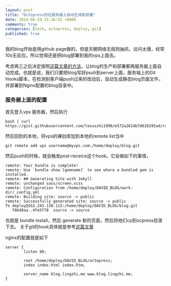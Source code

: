 ```yaml
---
layout: post
title: "Octopress的在服务器上自动生成和部署"
date: 2014-06-29 15:36:52 +0800
comments: true
categories: [tech, octopress, deploy, git]
published: true
---
```


我的blog开始是用github page做的，但是天朝网络无规则抽风，访问太慢，经常10s无反应。所以觉得还是把blog部署到我的vps上面去。

考虑再三之后决定按照[这篇文章的方法](http://www.xiaozhou.net/octopress-auto-generate-and-deploy-2013-08-15.html)，让blog的生产和部署都再服务器上面自动完成。也就是说，我们只要把blog写好psuh到server上面，服务端上的Git Hooks脚本，在检测到客户端push过来的改动后，自动生成静态blog页面文件，并部署到Nginx配置的blog目录中。

### 服务器上面的配置

<!-- more -->

首先登入vps 服务器，然后执行

```
bash | curl https://gist.githubusercontent.com/lexuszhi1990/e572a2614b7d610295ad/raw/077b0abdf6479d06bfa3ecabb846f3d9e57e33a6/octopress_setup.sh
```

然后回到的本地，将vps的裸创库加到本地的remote list当中

```
git remote add vps username@myvps.com:/home/deploy/blog.git
```

然后push的时候，就会触发post-receice这个hook。它会做如下的事情，

```
remote: Your bundle is complete!
remote: Use `bundle show [gemname]` to see where a bundled gem is installed.
remote: ## Generating Site with Jekyll
remote: unchanged sass/screen.scss
remote: Configuration from /home/deploy/DAVID_BLOG/work-dir/_config.yml
remote: Building site: source -> public
remote: Successfully generated site: source -> public
To deploy@162.243.130.113:/home/deploy/DAVID_BLOG/blog.git
   f8648aa..4fe5f78  source -> source
```
也就是 bundle install，然后 generate 新的页面，然后将他们cp到ocpress目录下去。
关于git的hook具体就是参考[这篇文章](http://gitbook.liuhui998.com/5_8.html)

nginx的配置就是如下

```
server {
        listen 80;

        root /home/deploy/DAVID_BLOG/octopress;
        index index.html index.htm;

        server_name blog.lingzhi.me www.blog.lingzhi.me;
}
```
